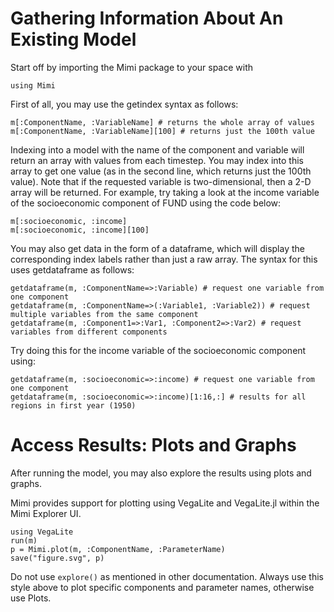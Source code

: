 # Gathering Information About An Existing Model

Start off by importing the Mimi package to your space with

```
using Mimi
```

First of all, you may use the getindex syntax as follows:

```
m[:ComponentName, :VariableName] # returns the whole array of values
m[:ComponentName, :VariableName][100] # returns just the 100th value
```

Indexing into a model with the name of the component and variable will return an array with values from each timestep. You may index into this array to get one value (as in the second line, which returns just the 100th value). Note that if the requested variable is two-dimensional, then a 2-D array will be returned. For example, try taking a look at the income variable of the socioeconomic component of FUND using the code below:

```
m[:socioeconomic, :income]
m[:socioeconomic, :income][100]
```

You may also get data in the form of a dataframe, which will display the corresponding index labels rather than just a raw array. The syntax for this uses getdataframe as follows:

```
getdataframe(m, :ComponentName=>:Variable) # request one variable from one component
getdataframe(m, :ComponentName=>(:Variable1, :Variable2)) # request multiple variables from the same component
getdataframe(m, :Component1=>:Var1, :Component2=>:Var2) # request variables from different components
```

Try doing this for the income variable of the socioeconomic component using:

```
getdataframe(m, :socioeconomic=>:income) # request one variable from one component
getdataframe(m, :socioeconomic=>:income)[1:16,:] # results for all regions in first year (1950)
```

# Access Results: Plots and Graphs

After running the model, you may also explore the results using plots and graphs.

Mimi provides support for plotting using VegaLite and VegaLite.jl within the Mimi Explorer UI.

```
using VegaLite
run(m)
p = Mimi.plot(m, :ComponentName, :ParameterName)
save("figure.svg", p)
```

Do not use `explore()` as mentioned in other documentation.
Always use this style above to plot specific components and parameter names,
otherwise use Plots.
